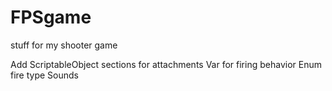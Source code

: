 # FPSgame
stuff for my shooter game

Add ScriptableObject sections for attachments
Var for firing behavior
Enum fire type
Sounds
